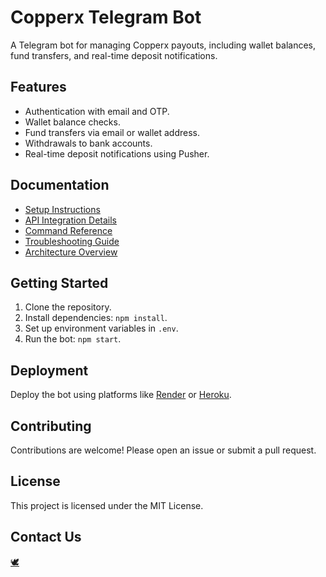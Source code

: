 # Copperx Telegram Bot

A Telegram bot for managing Copperx payouts, including wallet balances, fund transfers, and real-time deposit notifications.

## Features
- Authentication with email and OTP.
- Wallet balance checks.
- Fund transfers via email or wallet address.
- Withdrawals to bank accounts.
- Real-time deposit notifications using Pusher.

## Documentation
- [Setup Instructions](doc/setup.md)
- [API Integration Details](doc/api.md)
- [Command Reference](doc/commands.md)
- [Troubleshooting Guide](doc/troubleshooting.md)
- [Architecture Overview](doc/architecture.md)

## Getting Started
1. Clone the repository.
2. Install dependencies: `npm install`.
3. Set up environment variables in `.env`.
4. Run the bot: `npm start`.

## Deployment
Deploy the bot using platforms like [Render](https://render.com/) or [Heroku](https://heroku.com/).

## Contributing
Contributions are welcome! Please open an issue or submit a pull request.

## License
This project is licensed under the MIT License.

## Contact Us
[🕊️](x.com/thatbwoysammyj)